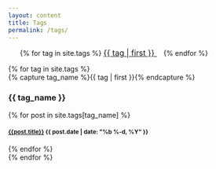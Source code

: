 ```yaml
---
layout: content
title: Tags
permalink: /tags/
---
```

<ul class="tag-cloud">
{% for tag in site.tags %}
<!-- <span style="font-size: {{ tag | last | size | times: 70 | divided_by: site.tags.size | plus: 70  }}%"> -->
<span style="font-size: medium">
<a href="#{{ tag | first | slugize }}">
{{ tag | first }}
    </a> &nbsp;&nbsp;
</span>
{% endfor %}
</ul>

<div id="archives">
{% for tag in site.tags %}
  <div class="archive-group">
    {% capture tag_name %}{{ tag | first }}{% endcapture %}
    <br>
    <h3 id="#{{ tag_name | slugize }}">{{ tag_name }}</h3>
    <a name="{{ tag_name | slugize }}"></a>
    {% for post in site.tags[tag_name] %}
    <article class="archive-item">
      <h4><small><a href="{{ root_url }}{{ post.url }}">{{post.title}}</a> {{ post.date | date: "%b %-d, %Y" }}</small></h4>
    </article>
    {% endfor %}
  </div>
{% endfor %}
    </div>
